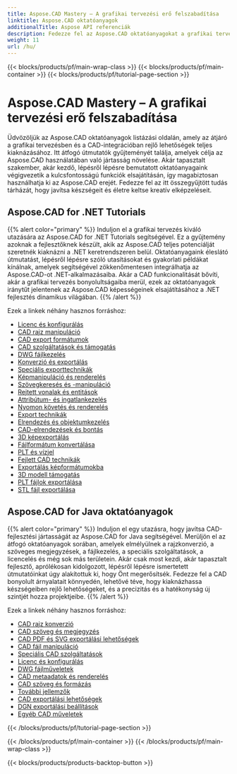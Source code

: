 ```yaml
---
title: Aspose.CAD Mastery – A grafikai tervezési erő felszabadítása
linktitle: Aspose.CAD oktatóanyagok
additionalTitle: Aspose API referenciák
description: Fedezze fel az Aspose.CAD oktatóanyagokat a grafikai tervezés elsajátítására. Növelje készségeit a CAD-integrációról szóló, lépésről lépésre szóló útmutatókkal, és engedje szabadjára kreatív potenciálját.
weight: 11
url: /hu/
---
```


{{< blocks/products/pf/main-wrap-class >}}
{{< blocks/products/pf/main-container >}}
{{< blocks/products/pf/tutorial-page-section >}}

# Aspose.CAD Mastery – A grafikai tervezési erő felszabadítása


Üdvözöljük az Aspose.CAD oktatóanyagok listázási oldalán, amely az átjáró a grafikai tervezésben és a CAD-integrációban rejlő lehetőségek teljes kiaknázásához. Itt átfogó útmutatók gyűjteményét találja, amelyek célja az Aspose.CAD használatában való jártasság növelése. Akár tapasztalt szakember, akár kezdő, lépésről lépésre bemutatott oktatóanyagaink végigvezetik a kulcsfontosságú funkciók elsajátításán, így magabiztosan használhatja ki az Aspose.CAD erejét. Fedezze fel az itt összegyűjtött tudás tárházát, hogy javítsa készségeit és életre keltse kreatív elképzeléseit.

## Aspose.CAD for .NET Tutorials
{{% alert color="primary" %}}
Induljon el a grafikai tervezés kiváló utazására az Aspose.CAD for .NET Tutorials segítségével. Ez a gyűjtemény azoknak a fejlesztőknek készült, akik az Aspose.CAD teljes potenciálját szeretnék kiaknázni a .NET keretrendszeren belül. Oktatóanyagaink éleslátó útmutatást, lépésről lépésre szóló utasításokat és gyakorlati példákat kínálnak, amelyek segítségével zökkenőmentesen integrálhatja az Aspose.CAD-ot .NET-alkalmazásaiba. Akár a CAD funkcionalitását bővíti, akár a grafikai tervezés bonyolultságaiba merül, ezek az oktatóanyagok iránytűt jelentenek az Aspose.CAD képességeinek elsajátításához a .NET fejlesztés dinamikus világában.
{{% /alert %}}

Ezek a linkek néhány hasznos forráshoz:
 
- [Licenc és konfigurálás](./net/licensing-and-configuration/)
- [CAD rajz manipuláció](./net/cad-drawing-manipulation/)
- [CAD export formátumok](./net/cad-export-formats/)
- [CAD szolgáltatások és támogatás](./net/cad-features-and-support/)
- [DWG fájlkezelés](./net/dwg-file-manipulation/)
- [Konverzió és exportálás](./net/conversion-and-export/)
- [Speciális exporttechnikák](./net/advanced-export-techniques/)
- [Képmanipuláció és renderelés](./net/image-manipulation-and-rendering/)
- [Szövegkeresés és -manipuláció](./net/text-search-and-manipulation/)
- [Rejtett vonalak és entitások](./net/hidden-lines-and-entities/)
- [Attribútum- és ingatlankezelés](./net/attribute-and-property-management/)
- [Nyomon követés és renderelés](./net/tracking-and-rendering/)
- [Export technikák](./net/export-techniques/)
- [Elrendezés és objektumkezelés](./net/layout-and-object-handling/)
- [CAD-elrendezések és bontás](./net/cad-layouts-and-decomposition/)
- [3D képexportálás](./net/3d-image-export/)
- [Fájlformátum konvertálása](./net/file-format-conversion/)
- [PLT és vízjel](./net/plt-and-watermarking/)
- [Fejlett CAD technikák](./net/advanced-cad-techniques/)
- [Exportálás képformátumokba](./net/exporting-to-image-formats/)
- [3D modell támogatás](./net/3d-model-support/)
- [PLT fájlok exportálása](./net/exporting-plt-files/)
- [STL fájl exportálása](./net/stl-file-export/)


## Aspose.CAD for Java oktatóanyagok
{{% alert color="primary" %}}
Induljon el egy utazásra, hogy javítsa CAD-fejlesztési jártasságát az Aspose.CAD for Java segítségével. Merüljön el az átfogó oktatóanyagok sorában, amelyek elmélyülnek a rajzkonverzió, a szöveges megjegyzések, a fájlkezelés, a speciális szolgáltatások, a licencelés és még sok más területein. Akár csak most kezdi, akár tapasztalt fejlesztő, aprólékosan kidolgozott, lépésről lépésre ismertetett útmutatóinkat úgy alakítottuk ki, hogy Önt megerősítsék. Fedezze fel a CAD bonyolult árnyalatait könnyedén, lehetővé téve, hogy kiaknázhassa készségeiben rejlő lehetőségeket, és a precizitás és a hatékonyság új szintjét hozza projektjeibe.
{{% /alert %}}

Ezek a linkek néhány hasznos forráshoz:
 
- [CAD rajz konverzió](./java/cad-drawing-conversion/)
- [CAD szöveg és megjegyzés](./java/cad-text-and-annotation/)
- [CAD PDF és SVG exportálási lehetőségek](./java/cad-to-pdf-and-svg-export-options/)
- [CAD fájl manipuláció](./java/cad-file-manipulation/)
- [Speciális CAD szolgáltatások](./java/advanced-cad-features/)
- [Licenc és konfigurálás](./java/licensing-and-configuration/)
- [DWG fájlműveletek](./java/dwg-file-operations/)
- [CAD metaadatok és renderelés](./java/cad-meta-data-and-rendering/)
- [CAD szöveg és formázás](./java/cad-text-and-formatting/)
- [További jellemzők](./java/additional-features/)
- [CAD exportálási lehetőségek](./java/cad-export-options/)
- [DGN exportálási beállítások](./java/dgn-export-options/)
- [Egyéb CAD műveletek](./java/other-cad-operations/)




{{< /blocks/products/pf/tutorial-page-section >}}

{{< /blocks/products/pf/main-container >}}
{{< /blocks/products/pf/main-wrap-class >}}

{{< blocks/products/products-backtop-button >}}
